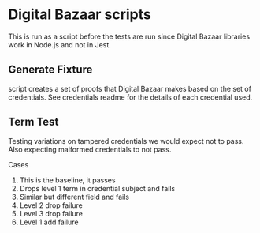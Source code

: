 # Digital Bazaar scripts
This is run as a script before the tests are run since Digital Bazaar libraries work in Node.js and not in Jest.
## Generate Fixture
script creates a set of proofs that Digital Bazaar makes based on the set of credentials.  See credentials readme for the details of each credential used.
## Term Test
Testing variations on tampered credentials we would expect not to pass.
Also expecting malformed credentials to not pass.

Cases
1. This is the baseline, it passes
1. Drops level 1 term in credential subject and fails
1. Similar but different field and fails
1. Level 2 drop failure
1. Level 3 drop failure
1. Level 1 add failure